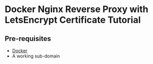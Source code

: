 # Docker Nginx Reverse Proxy with LetsEncrypt Certificate Tutorial

## Pre-requisites
 - [Docker](https://docs.docker.com/engine/installation/)
 - A working sub-domain

 
